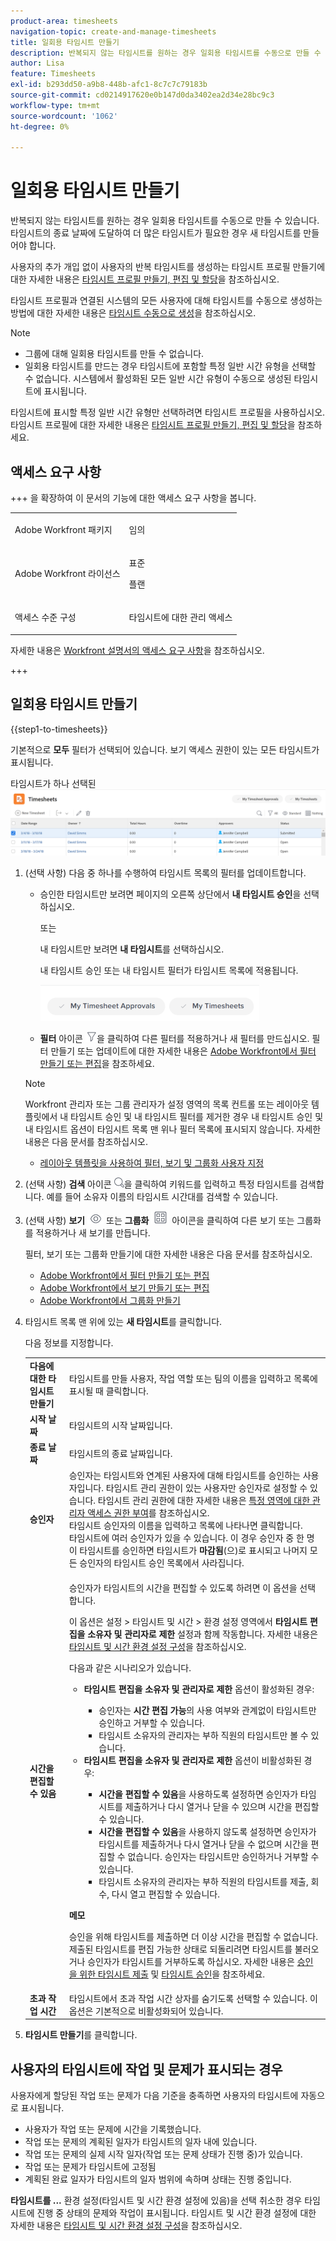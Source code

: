 ```yaml
---
product-area: timesheets
navigation-topic: create-and-manage-timesheets
title: 일회용 타임시트 만들기
description: 반복되지 않는 타임시트를 원하는 경우 일회용 타임시트를 수동으로 만들 수 있습니다. 타임시트의 종료 날짜에 도달하여 더 많은 타임시트가 필요한 경우 새 타임시트를 만들어야 합니다.
author: Lisa
feature: Timesheets
exl-id: b293dd50-a9b8-448b-afc1-8c7c7c79183b
source-git-commit: cd0214917620e0b147d0da3402ea2d34e28bc9c3
workflow-type: tm+mt
source-wordcount: '1062'
ht-degree: 0%

---
```


# 일회용 타임시트 만들기

<!--Audited: 6/2025-->

반복되지 않는 타임시트를 원하는 경우 일회용 타임시트를 수동으로 만들 수 있습니다. 타임시트의 종료 날짜에 도달하여 더 많은 타임시트가 필요한 경우 새 타임시트를 만들어야 합니다.

사용자의 추가 개입 없이 사용자의 반복 타임시트를 생성하는 타임시트 프로필 만들기에 대한 자세한 내용은 [타임시트 프로필 만들기, 편집 및 할당](../../timesheets/create-and-manage-timesheets/create-timesheet-profiles.md)을 참조하십시오.

타임시트 프로필과 연결된 시스템의 모든 사용자에 대해 타임시트를 수동으로 생성하는 방법에 대한 자세한 내용은 [타임시트 수동으로 생성](/help/quicksilver/timesheets/create-and-manage-timesheets/manually-generate-timesheets.md)을 참조하십시오.

>[!NOTE]
>
>* 그룹에 대해 일회용 타임시트를 만들 수 없습니다.
>* 일회용 타임시트를 만드는 경우 타임시트에 포함할 특정 일반 시간 유형을 선택할 수 없습니다. 시스템에서 활성화된 모든 일반 시간 유형이 수동으로 생성된 타임시트에 표시됩니다.
>
>타임시트에 표시할 특정 일반 시간 유형만 선택하려면 타임시트 프로필을 사용하십시오. 타임시트 프로필에 대한 자세한 내용은 [타임시트 프로필 만들기, 편집 및 할당](../../timesheets/create-and-manage-timesheets/create-timesheet-profiles.md)을 참조하세요.

## 액세스 요구 사항

+++ 을 확장하여 이 문서의 기능에 대한 액세스 요구 사항을 봅니다.

<table style="table-layout:auto">
 <col> 
 <col>
 <tbody> 
  <tr> 
   <td>Adobe Workfront 패키지</td> 
   <td><p>임의</p></td> 
  </tr> 
  <tr> 
   <td>Adobe Workfront 라이선스</td> 
   <td>
   <p>표준</p>
   <p>플랜</p></td>
  </tr> 
  <tr> 
   <td>액세스 수준 구성</td> 
   <td><p>타임시트에 대한 관리 액세스</p> </td> 
  </tr> 
 </tbody> 
</table>

자세한 내용은 [Workfront 설명서의 액세스 요구 사항](/help/quicksilver/administration-and-setup/add-users/access-levels-and-object-permissions/access-level-requirements-in-documentation.md)을 참조하십시오.

+++

## 일회용 타임시트 만들기

{{step1-to-timesheets}}

기본적으로 **모두** 필터가 선택되어 있습니다. 보기 액세스 권한이 있는 모든 타임시트가 표시됩니다.

타임시트가 하나 선택된 ![타임시트 목록](assets/timesheet-list-one-timesheet-selected-nwe-350x70.png)

1. (선택 사항) 다음 중 하나를 수행하여 타임시트 목록의 필터를 업데이트합니다.

   * 승인한 타임시트만 보려면 페이지의 오른쪽 상단에서 **내 타임시트 승인**&#x200B;을 선택하십시오.

     또는

     내 타임시트만 보려면 **내 타임시트**&#x200B;를 선택하십시오.

     내 타임시트 승인 또는 내 타임시트 필터가 타임시트 목록에 적용됩니다.

     ![타임시트 목록 페이지의 내 타임시트 필터 단추](assets/my-timesheet-approvals-my-timesheets-pills-on-timesheets-list-nwe-350x58.png)

   * **필터** 아이콘 ![필터 아이콘](assets/filter-nwepng.png)을 클릭하여 다른 필터를 적용하거나 새 필터를 만드십시오. 필터 만들기 또는 업데이트에 대한 자세한 내용은 [Adobe Workfront에서 필터 만들기 또는 편집](../../reports-and-dashboards/reports/reporting-elements/create-filters.md)을 참조하세요.

   >[!NOTE]
   >
   >Workfront 관리자 또는 그룹 관리자가 설정 영역의 목록 컨트롤 또는 레이아웃 템플릿에서 내 타임시트 승인 및 내 타임시트 필터를 제거한 경우 내 타임시트 승인 및 내 타임시트 옵션이 타임시트 목록 맨 위나 필터 목록에 표시되지 않습니다. 자세한 내용은 다음 문서를 참조하십시오.
   > 
   >   * [레이아웃 템플릿을 사용하여 필터, 보기 및 그룹화 사용자 지정](../../administration-and-setup/customize-workfront/use-layout-templates/customize-fvg-list-controls-layout-template.md)


1. (선택 사항) **검색** 아이콘 ![검색 아이콘](assets/search-icon.png)을 클릭하여 키워드를 입력하고 특정 타임시트를 검색합니다. 예를 들어 소유자 이름의 타임시트 시간대를 검색할 수 있습니다.

1. (선택 사항) **보기** ![보기 아이콘](assets/view-icon.png) 또는 **그룹화** ![그룹화 아이콘](assets/grouping.png) 아이콘을 클릭하여 다른 보기 또는 그룹화를 적용하거나 새 보기를 만듭니다.

   필터, 보기 또는 그룹화 만들기에 대한 자세한 내용은 다음 문서를 참조하십시오.

   * [Adobe Workfront에서 필터 만들기 또는 편집](../../reports-and-dashboards/reports/reporting-elements/create-filters.md)
   * [Adobe Workfront에서 보기 만들기 또는 편집](../../reports-and-dashboards/reports/reporting-elements/create-edit-views.md)
   * [Adobe Workfront에서 그룹화 만들기](../../reports-and-dashboards/reports/reporting-elements/create-groupings.md)

1. 타임시트 목록 맨 위에 있는 **새 타임시트**&#x200B;를 클릭합니다.

   다음 정보를 지정합니다.

   <table style="table-layout:auto"> 
      <col> 
      <col> 
      <tbody> 
      <tr> 
      <td role="rowheader"><strong>다음에 대한 타임시트 만들기</strong> </td> 
      <td>타임시트를 만들 사용자, 작업 역할 또는 팀의 이름을 입력하고 목록에 표시될 때 클릭합니다.</td> 
      </tr> 
      <tr> 
      <td role="rowheader"><strong>시작 날짜</strong> </td> 
      <td>타임시트의 시작 날짜입니다.</td> 
      </tr> 
      <tr> 
      <td role="rowheader"><strong>종료 날짜</strong> </td> 
      <td> 타임시트의 종료 날짜입니다.</td> 
      </tr> 
      <tr> 
      <td role="rowheader"><strong>승인자</strong> </td> 
      <td>승인자는 타임시트와 연계된 사용자에 대해 타임시트를 승인하는 사용자입니다. 타임시트 관리 권한이 있는 사용자만 승인자로 설정할 수 있습니다. 타임시트 관리 권한에 대한 자세한 내용은 <a href="../../administration-and-setup/add-users/configure-and-grant-access/grant-users-admin-access-certain-areas.md" class="MCXref xref">특정 영역에 대한 관리자 액세스 권한 부여</a>를 참조하십시오.<br>타임시트 승인자의 이름을 입력하고 목록에 나타나면 클릭합니다.<br>타임시트에 여러 승인자가 있을 수 있습니다. 이 경우 승인자 중 한 명이 타임시트를 승인하면 타임시트가 <strong>마감됨</strong>(으)로 표시되고 나머지 모든 승인자의 타임시트 승인 목록에서 사라집니다.</td> 
      </tr> 
      <tr> 
      <td role="rowheader"><strong>시간을 편집할 수 있음</strong> </td>

   <td> <p>승인자가 타임시트의 시간을 편집할 수 있도록 하려면 이 옵션을 선택합니다.</p>

   이 옵션은 설정 > 타임시트 및 시간 > 환경 설정 영역에서 **타임시트 편집을 소유자 및 관리자로 제한** 설정과 함께 작동합니다. 자세한 내용은 <a href="../../administration-and-setup/set-up-workfront/configure-timesheets-schedules/timesheet-and-hour-preferences.md">타임시트 및 시간 환경 설정 구성</a>을 참조하십시오.

   다음과 같은 시나리오가 있습니다.

   <ul>
      <li><b>타임시트 편집을 소유자 및 관리자로 제한</b> 옵션이 활성화된 경우:</li>
   <ul><li>승인자는 <b>시간 편집 가능</b>의 사용 여부와 관계없이 타임시트만 승인하고 거부할 수 있습니다. </li>
   <li>타임시트 소유자의 관리자는 부하 직원의 타임시트만 볼 수 있습니다.</li></ul>
   <li><b>타임시트 편집을 소유자 및 관리자로 제한</b> 옵션이 비활성화된 경우:</li>
   <ul><li><b>시간을 편집할 수 있음</b>을 사용하도록 설정하면 승인자가 타임시트를 제출하거나 다시 열거나 닫을 수 있으며 시간을 편집할 수 있습니다.</li>
   <li><b>시간을 편집할 수 있음</b>을 사용하지 않도록 설정하면 승인자가 타임시트를 제출하거나 다시 열거나 닫을 수 없으며 시간을 편집할 수 없습니다. 승인자는 타임시트만 승인하거나 거부할 수 있습니다. </li>
   <li>타임시트 소유자의 관리자는 부하 직원의 타임시트를 제출, 회수, 다시 열고 편집할 수 있습니다.</li></ul>
   </ul>

   <p><b>메모</b>

   승인을 위해 타임시트를 제출하면 더 이상 시간을 편집할 수 없습니다. 제출된 타임시트를 편집 가능한 상태로 되돌리려면 타임시트를 불러오거나 승인자가 타임시트를 거부하도록 하십시오. 자세한 내용은 <a href="../../timesheets/create-and-manage-timesheets/submit-timesheet-for-approval.md">승인을 위한 타임시트 제출</a> 및 <a href="../../timesheets/create-and-manage-timesheets/timesheet-approvals.md">타임시트 승인</a>을 참조하세요.</p> </p>

   </td> 
      </tr>

   <tr>

   <td role="rowheader"><span style="font-weight: bold;">초과 작업 시간</span> </td> 
      <td>타임시트에서 초과 작업 시간 상자를 숨기도록 선택할 수 있습니다. 이 옵션은 기본적으로 비활성화되어 있습니다.</td> 
      </tr> 
      </tbody> 
   </table>

1. **타임시트 만들기**&#x200B;를 클릭합니다.

<!--the content in the table above will need to match the content in the Create timesheet profiles article-->

## 사용자의 타임시트에 작업 및 문제가 표시되는 경우

사용자에게 할당된 작업 또는 문제가 다음 기준을 충족하면 사용자의 타임시트에 자동으로 표시됩니다.

* 사용자가 작업 또는 문제에 시간을 기록했습니다.
* 작업 또는 문제의 계획된 일자가 타임시트의 일자 내에 있습니다.
* 작업 또는 문제의 실제 시작 일자(작업 또는 문제 상태가 진행 중)가 있습니다.
* 작업 또는 문제가 타임시트에 고정됨
* 계획된 완료 일자가 타임시트의 일자 범위에 속하며 상태는 진행 중입니다.

**타임시트를 ...** 환경 설정(타임시트 및 시간 환경 설정에 있음)을 선택 취소한 경우 타임시트에 진행 중 상태의 문제와 작업이 표시됩니다. 타임시트 및 시간 환경 설정에 대한 자세한 내용은 [타임시트 및 시간 환경 설정 구성](../../administration-and-setup/set-up-workfront/configure-timesheets-schedules/timesheet-and-hour-preferences.md)을 참조하십시오.
